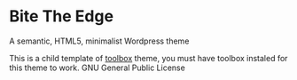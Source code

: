 Bite The Edge
=============

A semantic, HTML5, minimalist Wordpress theme


This is a child template of [toolbox](http://wordpress.org/extend/themes/toolbox) theme, you must have toolbox instaled for this theme to work.
GNU General Public License